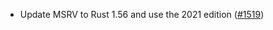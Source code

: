 - Update MSRV to Rust 1.56 and use the 2021 edition
  ([#1519](https://github.com/informalsystems/ibc-rs/issues/1519))